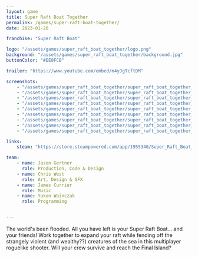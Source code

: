 ```yaml
---
layout: game
title: Super Raft Boat Together
permalink: /games/super-raft-boat-together/
date: 2023-01-26

franchise: "Super Raft Boat"

logo: "/assets/games/super_raft_boat_together/logo.png"
background: "/assets/games/super_raft_boat_together/background.jpg"
buttonColor: "#EE8FCB"

trailer: "https://www.youtube.com/embed/m4yJgTcftDM"

screenshots:
    - "/assets/games/super_raft_boat_together/super_raft_boat_together_1.png"
    - "/assets/games/super_raft_boat_together/super_raft_boat_together_2.png"
    - "/assets/games/super_raft_boat_together/super_raft_boat_together_3.png"
    - "/assets/games/super_raft_boat_together/super_raft_boat_together_4.png"
    - "/assets/games/super_raft_boat_together/super_raft_boat_together_5.png"
    - "/assets/games/super_raft_boat_together/super_raft_boat_together_6.png"
    - "/assets/games/super_raft_boat_together/super_raft_boat_together_7.png"
    - "/assets/games/super_raft_boat_together/super_raft_boat_together_8.png"
    - "/assets/games/super_raft_boat_together/super_raft_boat_together_9.png"

links:
    steam: "https://store.steampowered.com/app/1955340/Super_Raft_Boat_Together/"

team:
    - name: Jason Gertner
      role: Production, Code & Design
    - name: Chris West
      role: Art, Design & SFX
    - name: James Currier
      role: Music
    - name: Yukon Wainczak
      role: Programming
    

---
```


The world's been flooded. All you have left is your Super Raft Boat… and your friends! Work together to expand your raft while fending off the strangely violent (and wealthy??) creatures of the sea in this multiplayer roguelike shooter. Will your crew survive and reach the Final Island?